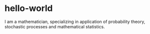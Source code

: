 # hello-world

I am a mathematician, specializing in application of probability theory, stochastic processes and mathematical statistics.
